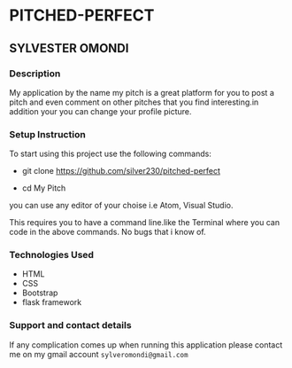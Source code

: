 # PITCHED-PERFECT
## SYLVESTER OMONDI
### Description
My application by the name my pitch is a great platform for you to post a pitch and even comment on other pitches that you find interesting.in addition your you can change your profile picture.

### Setup Instruction
To start using this project use the following commands:

* git clone https://github.com/silver230/pitched-perfect

* cd My Pitch

you can use any editor of your choise i.e Atom, Visual Studio.

This requires you to have a command line.like the Terminal where you can code in the above commands. No bugs that i know of.

### Technologies Used
* HTML
* CSS
* Bootstrap
* flask framework

### Support and contact details
If any complication comes up when running this application please contact me on my gmail account ```sylveromondi@gmail.com```